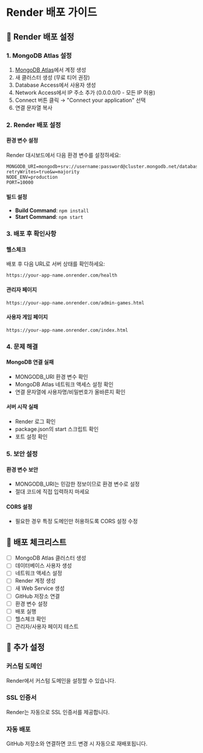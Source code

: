 # Render 배포 가이드

## 🚀 Render 배포 설정

### 1. MongoDB Atlas 설정
1. [MongoDB Atlas](https://www.mongodb.com/atlas)에서 계정 생성
2. 새 클러스터 생성 (무료 티어 권장)
3. Database Access에서 사용자 생성
4. Network Access에서 IP 주소 추가 (0.0.0.0/0 - 모든 IP 허용)
5. Connect 버튼 클릭 → "Connect your application" 선택
6. 연결 문자열 복사

### 2. Render 배포 설정

#### 환경 변수 설정
Render 대시보드에서 다음 환경 변수를 설정하세요:

```
MONGODB_URI=mongodb+srv://username:password@cluster.mongodb.net/database?retryWrites=true&w=majority
NODE_ENV=production
PORT=10000
```

#### 빌드 설정
- **Build Command**: `npm install`
- **Start Command**: `npm start`

### 3. 배포 후 확인사항

#### 헬스체크
배포 후 다음 URL로 서버 상태를 확인하세요:
```
https://your-app-name.onrender.com/health
```

#### 관리자 페이지
```
https://your-app-name.onrender.com/admin-games.html
```

#### 사용자 게임 페이지
```
https://your-app-name.onrender.com/index.html
```

### 4. 문제 해결

#### MongoDB 연결 실패
- MONGODB_URI 환경 변수 확인
- MongoDB Atlas 네트워크 액세스 설정 확인
- 연결 문자열에 사용자명/비밀번호가 올바른지 확인

#### 서버 시작 실패
- Render 로그 확인
- package.json의 start 스크립트 확인
- 포트 설정 확인

### 5. 보안 설정

#### 환경 변수 보안
- MONGODB_URI는 민감한 정보이므로 환경 변수로 설정
- 절대 코드에 직접 입력하지 마세요

#### CORS 설정
- 필요한 경우 특정 도메인만 허용하도록 CORS 설정 수정

## 📝 배포 체크리스트

- [ ] MongoDB Atlas 클러스터 생성
- [ ] 데이터베이스 사용자 생성
- [ ] 네트워크 액세스 설정
- [ ] Render 계정 생성
- [ ] 새 Web Service 생성
- [ ] GitHub 저장소 연결
- [ ] 환경 변수 설정
- [ ] 배포 실행
- [ ] 헬스체크 확인
- [ ] 관리자/사용자 페이지 테스트

## 🔧 추가 설정

### 커스텀 도메인
Render에서 커스텀 도메인을 설정할 수 있습니다.

### SSL 인증서
Render는 자동으로 SSL 인증서를 제공합니다.

### 자동 배포
GitHub 저장소와 연결하면 코드 변경 시 자동으로 재배포됩니다. 